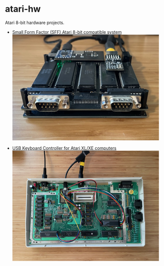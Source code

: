 # atari-hw

Atari 8-bit hardware projects.

- [Small Form Factor (SFF) Atari 8-bit compatible system](/doc/sbc.md)
  <a href="doc/sbc.md"><img src="/jpeg/sbc/sbc.jpeg" width="480"></a>

- [USB Keyboard Controller for Atari XL/XE computers](/doc/keyboard-usb-qtpy.md)
  <a href="doc/keyboard-usb-qtpy.md"><img src="/jpeg/keyboard-usb/wiring.jpeg" width="480"></a>
